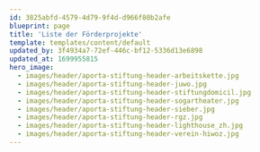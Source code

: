 ```yaml
---
id: 3825abfd-4579-4d79-9f4d-d966f80b2afe
blueprint: page
title: 'Liste der Förderprojekte'
template: templates/content/default
updated_by: 3f4934a7-72ef-446c-bf12-5336d13e6898
updated_at: 1699955815
hero_image:
  - images/header/aporta-stiftung-header-arbeitskette.jpg
  - images/header/aporta-stiftung-header-juwo.jpg
  - images/header/aporta-stiftung-header-stiftungdomicil.jpg
  - images/header/aporta-stiftung-header-sogartheater.jpg
  - images/header/aporta-stiftung-header-sieber.jpg
  - images/header/aporta-stiftung-header-rgz.jpg
  - images/header/aporta-stiftung-header-lighthouse_zh.jpg
  - images/header/aporta-stiftung-header-verein-hiwoz.jpg
---
```

